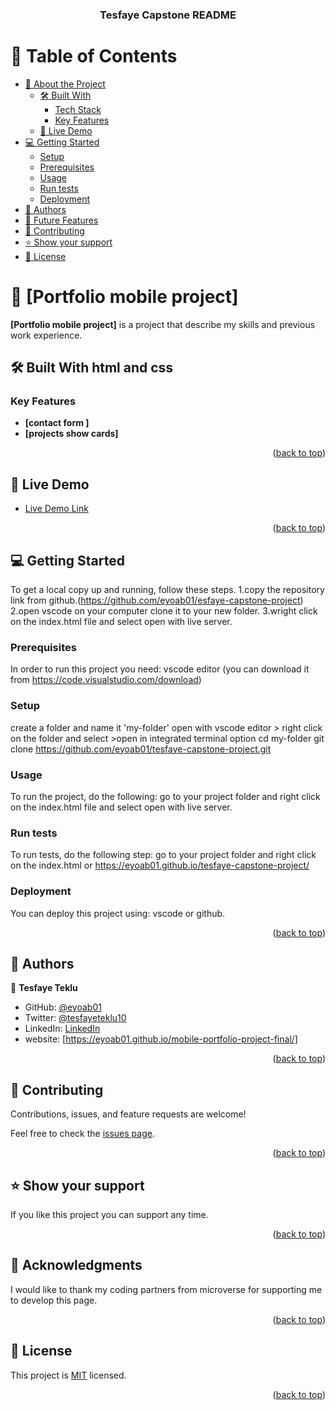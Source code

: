 <a name="readme-top"></a>

<div align="center">

  <h3><b>Tesfaye Capstone README </b></h3>

</div>

# 📗 Table of Contents

- [📖 About the Project](#about-project)
  - [🛠 Built With](#built-with)
    - [Tech Stack](#tech-stack)
    - [Key Features](#key-features)
  - [🚀 Live Demo](#live-demo)
- [💻 Getting Started](#getting-started)
  - [Setup](#setup)
  - [Prerequisites](#prerequisites)
  - [Usage](#usage)
  - [Run tests](#run-tests)
  - [Deployment](#triangular_flag_on_post-deployment)
- [👥 Authors](#authors)
- [🔭 Future Features](#future-features)
- [🤝 Contributing](#contributing)
- [⭐️ Show your support](#support)
- [📝 License](#license)


# 📖 [Portfolio mobile project] <a name="about-project"></a>

**[Portfolio mobile project]** is a project that describe my skills and previous work experience.

## 🛠 Built With <a name="built-with">html and css</a>

### Key Features <a name="key-features"></a>

- **[contact form ]**
- **[projects show cards]**

<p align="right">(<a href="#readme-top">back to top</a>)</p>

## 🚀 Live Demo <a name="live-demo"></a>

- [Live Demo Link](https://eyoab01.github.io/tesfaye-capstone-project/)

<p align="right">(<a href="#readme-top">back to top</a>)</p>

## 💻 Getting Started <a name="getting-started"></a>

To get a local copy up and running, follow these steps.
1.copy the repository link from github.(https://github.com/eyoab01/esfaye-capstone-project)
2.open vscode on your computer clone it to your new folder.
3.wright click on the index.html file and select open with live server.

### Prerequisites

In order to run this project you need:
vscode editor (you can download it from https://code.visualstudio.com/download)

### Setup

create a folder and name it 'my-folder'
open with vscode editor > right click on the folder and select >open in integrated terminal option
cd my-folder
git clone https://github.com/eyoab01/tesfaye-capstone-project.git

### Usage

To run the project, do the following:
go to your project folder and right click on the index.html file and select open with live server.

### Run tests

To run tests, do the following step:
go to your project folder and right click on the index.html or https://eyoab01.github.io/tesfaye-capstone-project/

### Deployment

You can deploy this project using:
vscode or github.

<p align="right">(<a href="#readme-top">back to top</a>)</p>

## 👥 Authors <a name="authors"></a>

👤 **Tesfaye Teklu**

- GitHub: [@eyoab01](https://github.com/eyoab01)
- Twitter: [@tesfayeteklu10](https://twitter.com/@tesfayeteklu10)
- LinkedIn: [LinkedIn](https://www.linkedin.com/in/tesfaye-teklu-352067105)
- website: [https://eyoab01.github.io/mobile-portfolio-project-final/]


<p align="right">(<a href="#readme-top">back to top</a>)</p>

## 🤝 Contributing <a name="contributing"></a>

Contributions, issues, and feature requests are welcome!

Feel free to check the [issues page](https://github.com/eyoab01/tesfaye-capstone-project/issues).

<p align="right">(<a href="#readme-top">back to top</a>)</p>

## ⭐️ Show your support <a name="support"></a>

If you like this project you can support any time.

<p align="right">(<a href="#readme-top">back to top</a>)</p>

## 🙏 Acknowledgments <a name="acknowledgements"></a>

I would like to thank my coding partners from microverse for supporting me to develop this page.

<p align="right">(<a href="#readme-top">back to top</a>)</p>

## 📝 License <a name="license"></a>

This project is [MIT](https://choosealicense.com/licenses/mit/) licensed.

<p align="right">(<a href="#readme-top">back to top</a>)</p>

